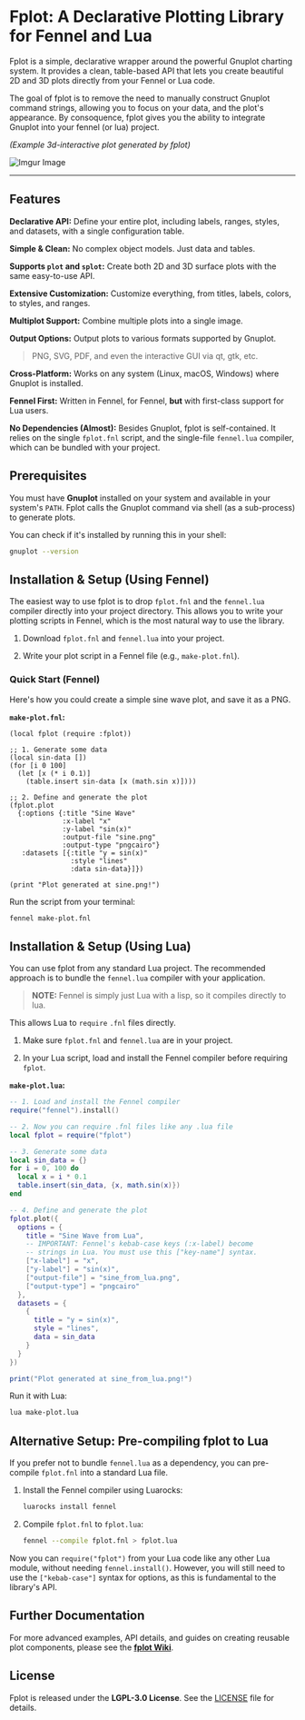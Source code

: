 # Fplot: A Declarative Plotting Library for Fennel and Lua

Fplot is a simple, declarative wrapper around the powerful Gnuplot charting system. It provides a clean, table-based API that lets you create beautiful 2D and 3D plots directly from your Fennel or Lua code.

The goal of fplot is to remove the need to manually construct Gnuplot command strings, allowing you to focus on your data, and the plot's appearance. By consoquence, fplot gives you the ability to integrate Gnuplot into your fennel (or lua) project.

*(Example 3d-interactive plot generated by fplot)*

![Imgur Image](https://i.imgur.com/OPbopB4.png)

---

## Features

**Declarative API:** Define your entire plot, including labels, ranges, styles, and datasets, with a single configuration table.

**Simple & Clean:** No complex object models. Just data and tables.

**Supports `plot` and `splot`:** Create both 2D and 3D surface plots with the same easy-to-use API.

**Extensive Customization:** Customize everything, from titles, labels, colors, to styles, and ranges.

**Multiplot Support:** Combine multiple plots into a single image.

**Output Options:** Output plots to various formats supported by Gnuplot.

> PNG, SVG, PDF, and even the interactive GUI via qt, gtk, etc.

**Cross-Platform:** Works on any system (Linux, macOS, Windows) where Gnuplot is installed.

**Fennel First:** Written in Fennel, for Fennel, **but** with first-class support for Lua users.

**No Dependencies (Almost):** Besides Gnuplot, fplot is self-contained. It relies on the single `fplot.fnl` script, and the single-file `fennel.lua` compiler, which can be bundled with your project.

## Prerequisites

You must have **Gnuplot** installed on your system and available in your system's `PATH`. Fplot calls the Gnuplot command via shell (as a sub-process) to generate plots.

You can check if it's installed by running this in your shell:

```bash
gnuplot --version
```

## Installation & Setup (Using Fennel)

The easiest way to use fplot is to drop `fplot.fnl` and the `fennel.lua` compiler directly into your project directory. This allows you to write your plotting scripts in Fennel, which is the most natural way to use the library.

1. Download `fplot.fnl` and `fennel.lua` into your project.

2. Write your plot script in a Fennel file (e.g., `make-plot.fnl`).

### Quick Start (Fennel)

Here's how you could create a simple sine wave plot, and save it as a PNG.

**`make-plot.fnl`:**

```fennel
(local fplot (require :fplot))

;; 1. Generate some data
(local sin-data [])
(for [i 0 100]
  (let [x (* i 0.1)]
    (table.insert sin-data [x (math.sin x)])))

;; 2. Define and generate the plot
(fplot.plot
  {:options {:title "Sine Wave"
             :x-label "x"
             :y-label "sin(x)"
             :output-file "sine.png"
             :output-type "pngcairo"}
   :datasets [{:title "y = sin(x)"
               :style "lines"
               :data sin-data}]})

(print "Plot generated at sine.png!")
```

Run the script from your terminal:

```bash
fennel make-plot.fnl
```

## Installation & Setup (Using Lua)

You can use fplot from any standard Lua project. The recommended approach is to bundle the `fennel.lua` compiler with your application. 

> **NOTE:** Fennel is simply just Lua with a lisp, so it compiles directly to lua.

This allows Lua to `require` `.fnl` files directly.

1. Make sure `fplot.fnl` and `fennel.lua` are in your project.

2. In your Lua script, load and install the Fennel compiler before requiring `fplot`.

**`make-plot.lua`:**

```lua
-- 1. Load and install the Fennel compiler
require("fennel").install()

-- 2. Now you can require .fnl files like any .lua file
local fplot = require("fplot")

-- 3. Generate some data
local sin_data = {}
for i = 0, 100 do
  local x = i * 0.1
  table.insert(sin_data, {x, math.sin(x)})
end

-- 4. Define and generate the plot
fplot.plot({
  options = {
    title = "Sine Wave from Lua",
    -- IMPORTANT: Fennel's kebab-case keys (:x-label) become
    -- strings in Lua. You must use this ["key-name"] syntax.
    ["x-label"] = "x",
    ["y-label"] = "sin(x)",
    ["output-file"] = "sine_from_lua.png",
    ["output-type"] = "pngcairo"
  },
  datasets = {
    {
      title = "y = sin(x)",
      style = "lines",
      data = sin_data
    }
  }
})

print("Plot generated at sine_from_lua.png!")
```

Run it with Lua:

```bash
lua make-plot.lua
```

## Alternative Setup: Pre-compiling fplot to Lua

If you prefer not to bundle `fennel.lua` as a dependency, you can pre-compile `fplot.fnl` into a standard Lua file.

1. Install the Fennel compiler using Luarocks:
   
   ```bash
   luarocks install fennel
   ```

2. Compile `fplot.fnl` to `fplot.lua`:
   
   ```bash
   fennel --compile fplot.fnl > fplot.lua
   ```

Now you can `require("fplot")` from your Lua code like any other Lua module, without needing `fennel.install()`. However, you will still need to use the `["kebab-case"]` syntax for options, as this is fundamental to the library's API.

## Further Documentation

For more advanced examples, API details, and guides on creating reusable plot components, please see the [**fplot Wiki**](https://www.google.com/search?q=https://github.com/your-username/fplot/wiki "null").

## License

Fplot is released under the **LGPL-3.0 License**. See the [LICENSE](LICENSE) file for details.
